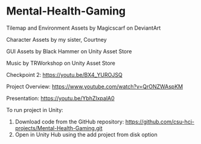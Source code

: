 # Mental-Health-Gaming
Tilemap and Environment Assets by Magicscarf on DeviantArt

Character Assets by my sister, Courtney

GUI Assets by Black Hammer on Unity Asset Store

Music by TRWorkshop on Unity Asset Store

Checkpoint 2:
https://youtu.be/BX4_YUROJSQ

Project Overview:
https://www.youtube.com/watch?v=QrONZWAspKM

Presentation:
https://youtu.be/YbhZIxpalA0

To run project in Unity:

1. Download code from the GitHub repository: https://github.com/csu-hci-projects/Mental-Health-Gaming.git
2. Open in Unity Hub using the add project from disk option
